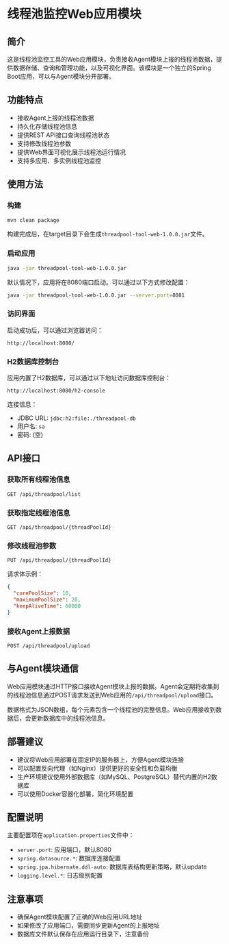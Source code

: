# 线程池监控Web应用模块

## 简介

这是线程池监控工具的Web应用模块，负责接收Agent模块上报的线程池数据，提供数据存储、查询和管理功能，以及可视化界面。该模块是一个独立的Spring Boot应用，可以与Agent模块分开部署。

## 功能特点

- 接收Agent上报的线程池数据
- 持久化存储线程池信息
- 提供REST API接口查询线程池状态
- 支持修改线程池参数
- 提供Web界面可视化展示线程池运行情况
- 支持多应用、多实例线程池监控

## 使用方法

### 构建

```bash
mvn clean package
```

构建完成后，在target目录下会生成`threadpool-tool-web-1.0.0.jar`文件。

### 启动应用

```bash
java -jar threadpool-tool-web-1.0.0.jar
```

默认情况下，应用将在8080端口启动。可以通过以下方式修改配置：

```bash
java -jar threadpool-tool-web-1.0.0.jar --server.port=8081
```

### 访问界面

启动成功后，可以通过浏览器访问：

```
http://localhost:8080/
```

### H2数据库控制台

应用内置了H2数据库，可以通过以下地址访问数据库控制台：

```
http://localhost:8080/h2-console
```

连接信息：
- JDBC URL: `jdbc:h2:file:./threadpool-db`
- 用户名: `sa`
- 密码: (空)

## API接口

### 获取所有线程池信息

```
GET /api/threadpool/list
```

### 获取指定线程池信息

```
GET /api/threadpool/{threadPoolId}
```

### 修改线程池参数

```
PUT /api/threadpool/{threadPoolId}
```

请求体示例：

```json
{
  "corePoolSize": 10,
  "maximumPoolSize": 20,
  "keepAliveTime": 60000
}
```

### 接收Agent上报数据

```
POST /api/threadpool/upload
```

## 与Agent模块通信

Web应用模块通过HTTP接口接收Agent模块上报的数据。Agent会定期将收集到的线程池信息通过POST请求发送到Web应用的`/api/threadpool/upload`接口。

数据格式为JSON数组，每个元素包含一个线程池的完整信息。Web应用接收到数据后，会更新数据库中的线程池信息。

## 部署建议

- 建议将Web应用部署在固定IP的服务器上，方便Agent模块连接
- 可以配置反向代理（如Nginx）提供更好的安全性和负载均衡
- 生产环境建议使用外部数据库（如MySQL、PostgreSQL）替代内置的H2数据库
- 可以使用Docker容器化部署，简化环境配置

## 配置说明

主要配置项在`application.properties`文件中：

- `server.port`: 应用端口，默认8080
- `spring.datasource.*`: 数据库连接配置
- `spring.jpa.hibernate.ddl-auto`: 数据库表结构更新策略，默认update
- `logging.level.*`: 日志级别配置

## 注意事项

- 确保Agent模块配置了正确的Web应用URL地址
- 如果修改了应用端口，需要同步更新Agent的上报地址
- 数据库文件默认保存在应用运行目录下，注意备份